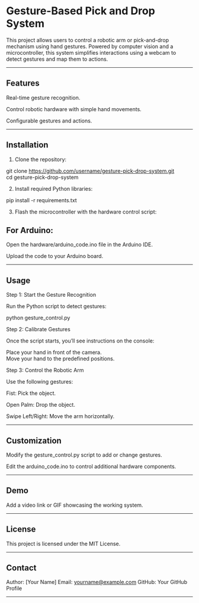 # Gesture-Based Pick and Drop System

This project allows users to control a robotic arm or pick-and-drop mechanism using hand gestures. Powered by computer vision and a microcontroller, this system simplifies interactions using a webcam to detect gestures and map them to actions.


---

## Features

Real-time gesture recognition.

Control robotic hardware with simple hand movements.

Configurable gestures and actions.



---

## Installation

1. Clone the repository:

git clone https://github.com/username/gesture-pick-drop-system.git  
cd gesture-pick-drop-system


2. Install required Python libraries:

pip install -r requirements.txt


3. Flash the microcontroller with the hardware control script:


## For Arduino:

Open the hardware/arduino_code.ino file in the Arduino IDE.

Upload the code to your Arduino board.


---

## Usage

Step 1: Start the Gesture Recognition

Run the Python script to detect gestures:

python gesture_control.py

Step 2: Calibrate Gestures

Once the script starts, you’ll see instructions on the console:

Place your hand in front of the camera.  
Move your hand to the predefined positions.

Step 3: Control the Robotic Arm

Use the following gestures:

Fist: Pick the object.

Open Palm: Drop the object.

Swipe Left/Right: Move the arm horizontally.



---


## Customization

Modify the gesture_control.py script to add or change gestures.

Edit the arduino_code.ino to control additional hardware components.



---

## Demo

Add a video link or GIF showcasing the working system.


---

## License

This project is licensed under the MIT License.


---

## Contact

Author: [Your Name]
Email: yourname@example.com
GitHub: Your GitHub Profile


---

